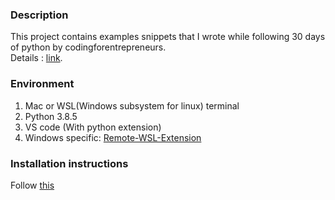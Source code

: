 ### Description
This project contains examples snippets that I wrote while following 30 days of python by codingforentrepreneurs. 
<br>
Details : [link](https://www.codingforentrepreneurs.com/projects/30-days-python-38).

### Environment
1. Mac or WSL(Windows subsystem for linux) terminal 
2. Python 3.8.5
3. VS code (With python extension)
4. Windows specific: [Remote-WSL-Extension](https://marketplace.visualstudio.com/items?itemName=ms-vscode-remote.remote-wsl)

### Installation instructions
Follow [this](day-01/01-installation.md)